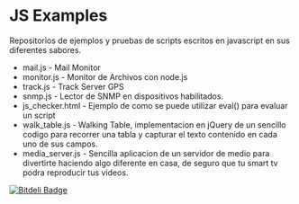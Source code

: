 # JS Examples

Repositorios de ejemplos y pruebas de scripts escritos en javascript en sus diferentes sabores.


* mail.js    - Mail Monitor
* monitor.js - Monitor de Archivos con node.js
* track.js   - Track Server GPS
* snmp.js    - Lector de SNMP en dispositivos habilitados. 
* js_checker.html - Ejemplo de como se puede utilizar eval() para evaluar un script 
* walk_table.js - Walking Table, implementacion en jQuery de un sencillo codigo para recorrer una tabla y capturar el texto contenido en cada uno de sus campos.
* media_server.js - Sencilla aplicacion de un servidor de medio para divertirte haciendo algo diferente en casa,
de seguro que tu smart tv podra reproducir tus videos.


[![Bitdeli Badge](https://d2weczhvl823v0.cloudfront.net/talcual/js-examples/trend.png)](https://bitdeli.com/free "Bitdeli Badge")

